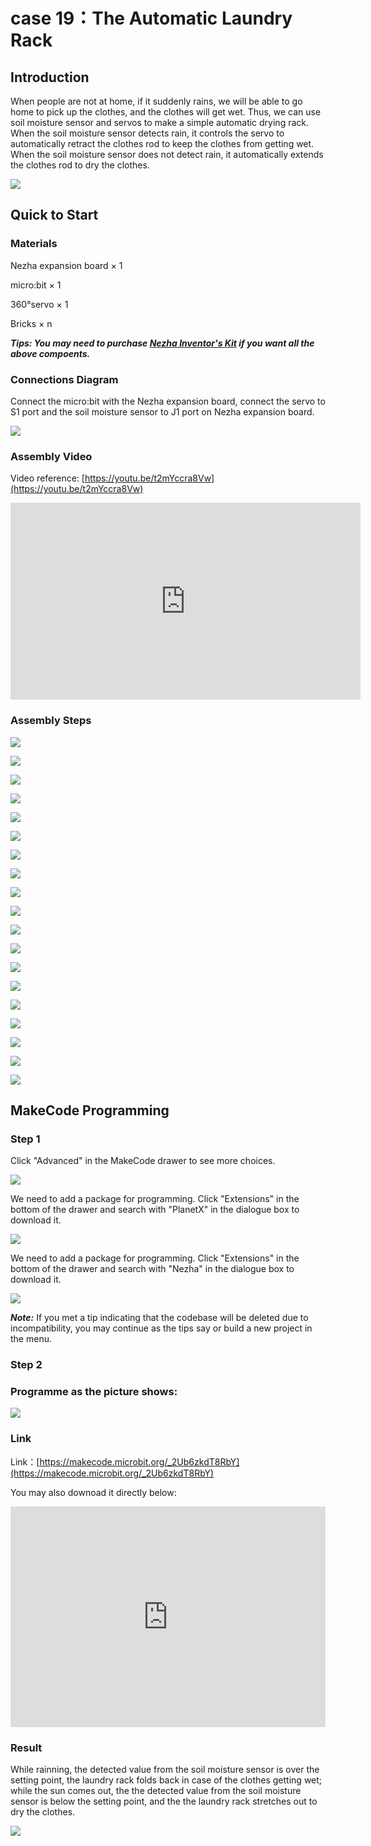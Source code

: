 # case 19：The Automatic Laundry Rack

## Introduction

When people are not at home, if it suddenly rains, we will be able to go home to pick up the clothes, and the clothes will get wet. Thus, we can use soil moisture sensor and servos to make a simple automatic drying rack. When the soil moisture sensor detects rain, it controls the servo to automatically retract the clothes rod to keep the clothes from getting wet. When the soil moisture sensor does not detect rain, it automatically extends the clothes rod to dry the clothes.

![](./images/case_19_01.png)

## Quick to Start

### Materials 

Nezha expansion board × 1

micro:bit × 1

360°servo × 1

Bricks × n

***Tips: You may need to purchase [Nezha Inventor's Kit](https://www.elecfreaks.com/nezha-inventor-s-kit-for-micro-bit-without-micro-bit-board.html) if you want all the above compoents.***

### Connections Diagram

Connect the micro:bit with the Nezha expansion board, connect the servo to S1 port and the soil moisture sensor to J1 port on Nezha expansion board.


![](./images/case_19_03.png)



### Assembly Video


Video reference: [https://youtu.be/t2mYccra8Vw](https://youtu.be/t2mYccra8Vw)

<iframe width="560" height="315" src="https://www.youtube.com/embed/t2mYccra8Vw" frameborder="0" allow="accelerometer; autoplay; clipboard-write; encrypted-media; gyroscope; picture-in-picture" allowfullscreen></iframe>

### Assembly Steps


![](./images/case_step_19_01.png)

![](./images/case_step_19_02.png)

![](./images/case_step_19_03.png)

![](./images/case_step_19_04.png)

![](./images/case_step_19_05.png)

![](./images/case_step_19_06.png)

![](./images/case_step_19_07.png)

![](./images/case_step_19_08.png)

![](./images/case_step_19_09.png)

![](./images/case_step_19_10.png)

![](./images/case_step_19_11.png)

![](./images/case_step_19_12.png)

![](./images/case_step_19_13.png)

![](./images/case_step_19_14.png)

![](./images/case_step_19_15.png)

![](./images/case_step_19_16.png)

![](./images/case_step_19_17.png)

![](./images/case_step_19_18.png)

![](./images/case_step_19_19.png)




## MakeCode Programming



### Step 1
Click "Advanced" in the MakeCode drawer to see more choices. 

![](./images/case_01_10.png)

We need to add a package for programming. Click "Extensions" in the bottom of the drawer and search with "PlanetX" in the dialogue box to download it. 

![](./images/case_01_11.png)



We need to add a package for programming. Click "Extensions" in the bottom of the drawer and search with "Nezha" in the dialogue box to download it. 

![](./images/case_03_09.png)


***Note:*** If you met a tip indicating that the codebase will be deleted due to incompatibility, you may continue as the tips say or build a new project in the menu. 



### Step 2



### Programme as the picture shows: 


![](./images/case_19_15.png)



### Link
Link：[https://makecode.microbit.org/_2Ub6zkdT8RbY](https://makecode.microbit.org/_2Ub6zkdT8RbY)

You may also downoad it directly below: 

<div style="position:relative;height:0;padding-bottom:70%;overflow:hidden;"><iframe style="position:absolute;top:0;left:0;width:100%;height:100%;" src="https://makecode.microbit.org/#pub:_2Ub6zkdT8RbY" frameborder="0" sandbox="allow-popups allow-forms allow-scripts allow-same-origin"></iframe></div>  


### Result
While rainning, the detected value from the soil moisture sensor is over the setting point, the laundry rack folds back in case of the clothes getting wet; while the sun comes out, the the detected value from the soil moisture sensor is below the setting point, and the the laundry rack stretches out to dry the clothes. 

![](./images/case-gif-19.gif)
